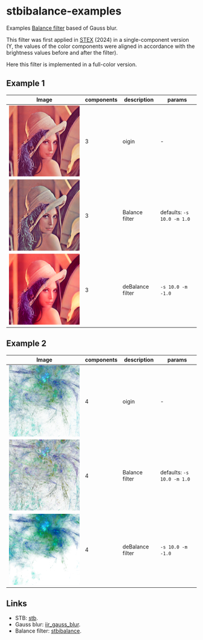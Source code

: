 # stbibalance-examples

Examples [Balance filter](https://github.com/ImageProcessing-ElectronicPublications/stbibalance) based of Gauss blur.

This filter was first applied in [STEX](https://github.com/ImageProcessing-ElectronicPublications/scantailor-experimental) (2024)
in a single-component version (Y, the values of the color components were aligned
in accordance with the brightness values before and after the filter).

Here this filter is implemented in a full-color version.

## Example 1

| Image | components | description | params |
| --- | --- | --- | --- |
| ![lena](origins/lena.png) | 3 | oigin | - |
| ![balance](dest/lena.balance.png) | 3 | Balance filter | defaults: `-s 10.0 -m 1.0` |
| ![debalance](dest/lena.debalance.png) | 3 | deBalance filter | `-s 10.0 -m -1.0` |

## Example 2

| Image | components | description | params |
| --- | --- | --- | --- |
| ![wallwatter](origins/wallwatter.png) | 4 | oigin | - |
| ![balance](dest/wallwatter.balance.png) | 4 | Balance filter | defaults: `-s 10.0 -m 1.0` |
| ![debalance](dest/wallwatter.debalance.png) | 4 | deBalance filter | `-s 10.0 -m -1.0` |

## Links

* STB: [stb](https://github.com/nothings/stb).
* Gauss blur: [iir_gauss_blur](https://github.com/arkanis/iir_gauss_blur).
* Balance filter: [stbibalance](https://github.com/ImageProcessing-ElectronicPublications/stbibalance).
